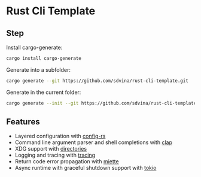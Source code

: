 # Rust Cli Template

## Step

Install cargo-generate:

```bash
cargo install cargo-generate
```

Generate into a subfolder:

```bash
cargo generate --git https://github.com/sdvina/rust-cli-template.git
```

Generate in the current folder:

```bash
cargo generate --init --git https://github.com/sdvina/rust-cli-template.git
```

## Features

- Layered configuration with [config-rs](https://github.com/mehcode/config-rs)
- Command line argument parser and shell completions with [clap](https://github.com/clap-rs/clap)
- XDG support with [directories](https://github.com/dirs-dev/directories-rs)
- Logging and tracing with [tracing](https://github.com/tokio-rs/tracing)
- Return code error propagation with [miette](https://github.com/zkat/miette)
- Async runtime with graceful shutdown support with [tokio](https://github.com/tokio-rs/tokio)
